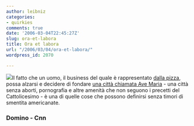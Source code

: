 ```yaml
---
author: leibniz
categories:
- quirkies
comments: true
date: '2006-03-04T22:45:27Z'
slug: ora-et-labora
title: Ora et labora
url: "/2006/03/04/ora-et-labora/"
wordpress_id: 2070

---
```

![](https://static.flickr.com/17/20726972_96b6bf02eb_t.jpg)Il fatto che un uomo, il business del quale è rappresentato [dalla pizza](https://edition.cnn.com/2006/US/03/02/catholic.town.ap/index.html), possa alzarsi e decidere di fondare [una città chiamata Ave Maria](https://edition.cnn.com/2006/US/03/02/catholic.town.ap/index.html) - una città senza aborti, pornografia e altre amenità che non seguono i precetti del Cattolicesimo - è una di quelle cose che possono definirsi senza timori di smentita americanate.


### Domino - Cnn
